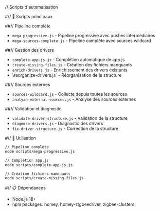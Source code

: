 // Scripts d'automatisation

#// 🚀 Scripts principaux

##// Pipeline complète
- `mega-progressive.js` - Pipeline progressive avec pushes intermédiaires
- `mega-sources-complete.js` - Pipeline complète avec sources wildcard

##// Gestion des drivers
- `complete-app-js.js` - Complétion automatique de app.js
- `create-missing-files.js` - Création des fichiers manquants
- `enrich-drivers.js` - Enrichissement des drivers existants
- \reorganize-drivers.js` - Réorganisation de la structure

##// Sources externes
- `sources-wildcard.js` - Collecte depuis toutes les sources
- `analyze-external-sources.js` - Analyse des sources externes

##// Validation et diagnostic
- `validate-driver-structure.js` - Validation de la structure
- `diagnose-drivers.js` - Diagnostic des drivers
- `fix-driver-structure.js` - Correction de la structure

#// 🔧 Utilisation

```bash
// Pipeline complète
node scripts/mega-progressive.js

// Complétion app.js
node scripts/complete-app-js.js

// Création fichiers manquants
node scripts/create-missing-files.js
```

#// 📋 Dépendances
- Node.js 18+
- npm packages: homey, homey-zigbeedriver, zigbee-clusters
